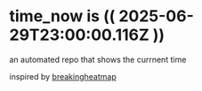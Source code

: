 # time_now is (( 2025-06-29T23:00:00.116Z ))

an automated repo that shows the currnent time

inspired by [breakingheatmap](https://github.com/breakingheatmap/breakingheatmap)